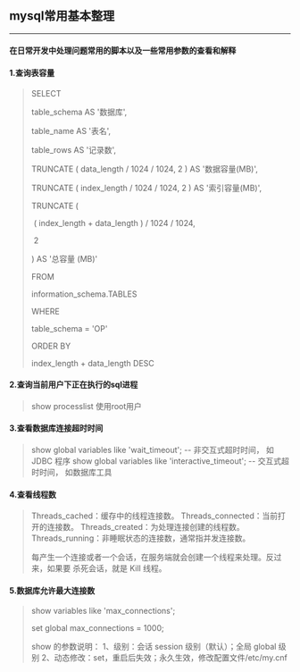 ## mysql常用基本整理

---



#### 在日常开发中处理问题常用的脚本以及一些常用参数的查看和解释

#### 1.查询表容量

> SELECT
>
>   table_schema AS '数据库',
>
>   table_name AS '表名',
>
>   table_rows AS '记录数',
>
>   TRUNCATE ( data_length / 1024 / 1024, 2 ) AS '数据容量(MB)',
>
>   TRUNCATE ( index_length / 1024 / 1024, 2 ) AS '索引容量(MB)',
>
>   TRUNCATE (
>
> ​    ( index_length + data_length ) / 1024 / 1024,
>
> ​    2
>
>   ) AS '总容量          (MB)'
>
> FROM
>
>   information_schema.TABLES
>
> WHERE
>
>   table_schema = 'OP'
>
> ORDER BY
>
>   index_length + data_length DESC

#### 2.查询当前用户下正在执行的sql进程

>show processlist 使用root用户

#### 3.查看数据库连接超时时间

>show global variables like 'wait_timeout';  -- 非交互式超时时间， 如 JDBC 程序
>show global variables like 'interactive_timeout';  -- 交互式超时时间， 如数据库工具

#### 4.查看线程数

> Threads_cached：缓存中的线程连接数。
> Threads_connected：当前打开的连接数。
> Threads_created：为处理连接创建的线程数。
> Threads_running：非睡眠状态的连接数，通常指并发连接数。
>
> 每产生一个连接或者一个会话，在服务端就会创建一个线程来处理。反过来，如果要
> 杀死会话，就是 Kill 线程。

#### 5.数据库允许最大连接数

>show variables like 'max_connections'; 
>
>set global max_connections = 1000;
>
>show 的参数说明：
>1、级别：会话 session 级别（默认）；全局 global 级别
>2、动态修改：set，重启后失效；永久生效，修改配置文件/etc/my.cnf









